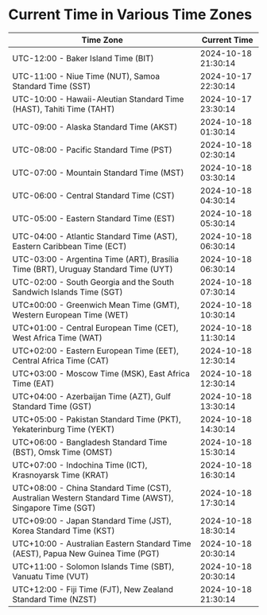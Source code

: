 # Current Time in Various Time Zones

| Time Zone | Current Time |
|-----------|--------------|
| UTC-12:00 - Baker Island Time (BIT) | 2024-10-18 21:30:14 |
| UTC-11:00 - Niue Time (NUT), Samoa Standard Time (SST) | 2024-10-17 22:30:14 |
| UTC-10:00 - Hawaii-Aleutian Standard Time (HAST), Tahiti Time (TAHT) | 2024-10-17 23:30:14 |
| UTC-09:00 - Alaska Standard Time (AKST) | 2024-10-18 01:30:14 |
| UTC-08:00 - Pacific Standard Time (PST) | 2024-10-18 02:30:14 |
| UTC-07:00 - Mountain Standard Time (MST) | 2024-10-18 03:30:14 |
| UTC-06:00 - Central Standard Time (CST) | 2024-10-18 04:30:14 |
| UTC-05:00 - Eastern Standard Time (EST) | 2024-10-18 05:30:14 |
| UTC-04:00 - Atlantic Standard Time (AST), Eastern Caribbean Time (ECT) | 2024-10-18 06:30:14 |
| UTC-03:00 - Argentina Time (ART), Brasília Time (BRT), Uruguay Standard Time (UYT) | 2024-10-18 06:30:14 |
| UTC-02:00 - South Georgia and the South Sandwich Islands Time (SGT) | 2024-10-18 07:30:14 |
| UTC±00:00 - Greenwich Mean Time (GMT), Western European Time (WET) | 2024-10-18 10:30:14 |
| UTC+01:00 - Central European Time (CET), West Africa Time (WAT) | 2024-10-18 11:30:14 |
| UTC+02:00 - Eastern European Time (EET), Central Africa Time (CAT) | 2024-10-18 12:30:14 |
| UTC+03:00 - Moscow Time (MSK), East Africa Time (EAT) | 2024-10-18 12:30:14 |
| UTC+04:00 - Azerbaijan Time (AZT), Gulf Standard Time (GST) | 2024-10-18 13:30:14 |
| UTC+05:00 - Pakistan Standard Time (PKT), Yekaterinburg Time (YEKT) | 2024-10-18 14:30:14 |
| UTC+06:00 - Bangladesh Standard Time (BST), Omsk Time (OMST) | 2024-10-18 15:30:14 |
| UTC+07:00 - Indochina Time (ICT), Krasnoyarsk Time (KRAT) | 2024-10-18 16:30:14 |
| UTC+08:00 - China Standard Time (CST), Australian Western Standard Time (AWST), Singapore Time (SGT) | 2024-10-18 17:30:14 |
| UTC+09:00 - Japan Standard Time (JST), Korea Standard Time (KST) | 2024-10-18 18:30:14 |
| UTC+10:00 - Australian Eastern Standard Time (AEST), Papua New Guinea Time (PGT) | 2024-10-18 20:30:14 |
| UTC+11:00 - Solomon Islands Time (SBT), Vanuatu Time (VUT) | 2024-10-18 20:30:14 |
| UTC+12:00 - Fiji Time (FJT), New Zealand Standard Time (NZST) | 2024-10-18 21:30:14 |
